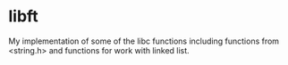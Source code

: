 # libft
My implementation of some of the libc functions including functions from &lt;string.h> and functions for work with linked list.
